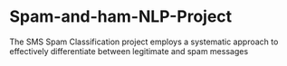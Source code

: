 # Spam-and-ham-NLP-Project
The SMS Spam Classification project employs a systematic approach to effectively differentiate between legitimate and spam messages
